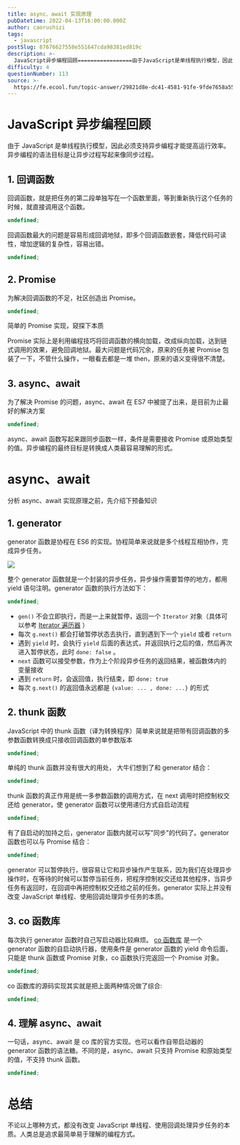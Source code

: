```yaml
---
title: async、await 实现原理
pubDatetime: 2022-04-13T16:00:00.000Z
author: caorushizi
tags:
  - javascript
postSlug: 87676627558e551647cda98381ed819c
description: >-
  JavaScript异步编程回顾=================由于JavaScript是单线程执行模型，因此必须支持异步编程才能提高运行效率。异步编程的语法目标是让异步过程写起来像同步过程。1\.
difficulty: 4
questionNumber: 113
source: >-
  https://fe.ecool.fun/topic-answer/29821d8e-dc41-4581-91fe-9fde7658a559?orderBy=updateTime&order=desc&tagId=10
---
```


# JavaScript 异步编程回顾

由于 JavaScript 是单线程执行模型，因此必须支持异步编程才能提高运行效率。异步编程的语法目标是让异步过程写起来像同步过程。

## 1\. 回调函数

回调函数，就是把任务的第二段单独写在一个函数里面，等到重新执行这个任务的时候，就直接调用这个函数。

```typescript
undefined;
```

回调函数最大的问题是容易形成回调地狱，即多个回调函数嵌套，降低代码可读性，增加逻辑的复杂性，容易出错。

```typescript
undefined;
```

## 2\. Promise

为解决回调函数的不足，社区创造出 Promise。

```typescript
undefined;
```

简单的 Promise 实现，窥探下本质

Promise 实际上是利用编程技巧将回调函数的横向加载，改成纵向加载，达到链式调用的效果，避免回调地狱。最大问题是代码冗余，原来的任务被 Promise 包装了一下，不管什么操作，一眼看去都是一堆 then，原来的语义变得很不清楚。

## 3\. async、await

为了解决 Promise 的问题，async、await 在 ES7 中被提了出来，是目前为止最好的解决方案

```typescript
undefined;
```

async、await 函数写起来跟同步函数一样，条件是需要接收 Promise 或原始类型的值。异步编程的最终目标是转换成人类最容易理解的形式。

# async、await

分析 async、await 实现原理之前，先介绍下预备知识

## 1\. generator

generator 函数是协程在 ES6 的实现。协程简单来说就是多个线程互相协作，完成异步任务。

![](https://p1-juejin.byteimg.com/tos-cn-i-k3u1fbpfcp/fca57a6683b546f2bfe987c016acb19b~tplv-k3u1fbpfcp-zoom-in-crop-mark:1304:0:0:0.awebp)

整个 generator 函数就是一个封装的异步任务，异步操作需要暂停的地方，都用 yield 语句注明。generator 函数的执行方法如下：

```typescript
undefined;
```

- `gen()` 不会立即执行，而是一上来就暂停，返回一个 `Iterator` 对象（具体可以参考 [Iterator 遍历器](https://link.juejin.cn?target=https%3A%2F%2Fgithub.com%2Fwangfupeng1988%2Fjs-async-tutorial%2Fblob%2Fmaster%2Fpart4-generator%2F02-iterator.md "https://github.com/wangfupeng1988/js-async-tutorial/blob/master/part4-generator/02-iterator.md") ）
- 每次 `g.next()` 都会打破暂停状态去执行，直到遇到下一个 `yield` 或者 `return`
- 遇到 `yield` 时，会执行 `yield` 后面的表达式，并返回执行之后的值，然后再次进入暂停状态，此时 `done: false` 。
- `next` 函数可以接受参数，作为上个阶段异步任务的返回结果，被函数体内的变量接收
- 遇到 `return` 时，会返回值，执行结束，即 `done: true`
- 每次 `g.next()` 的返回值永远都是 `{value: ... , done: ...}` 的形式

## 2\. thunk 函数

JavaScript 中的 thunk 函数（译为转换程序）简单来说就是把带有回调函数的多参数函数转换成只接收回调函数的单参数版本

```typescript
undefined;
```

单纯的 thunk 函数并没有很大的用处， 大牛们想到了和 generator 结合：

```typescript
undefined;
```

thunk 函数的真正作用是统一多参数函数的调用方式，在 next 调用时把控制权交还给 generator，使 generator 函数可以使用递归方式自启动流程

```typescript
undefined;
```

有了自启动的加持之后，generator 函数内就可以写"同步"的代码了。generator 函数也可以与 Promise 结合：

```typescript
undefined;
```

generator 可以暂停执行，很容易让它和异步操作产生联系，因为我们在处理异步操作时，在等待的时候可以暂停当前任务，把程序控制权交还给其他程序，当异步任务有返回时，在回调中再把控制权交还给之前的任务。generator 实际上并没有改变 JavaScript 单线程、使用回调处理异步任务的本质。

## 3\. co 函数库

每次执行 generator 函数时自己写启动器比较麻烦。 [co 函数库](https://github.com/tj/co) 是一个 generator 函数的自启动执行器，使用条件是 generator 函数的 yield 命令后面，只能是 thunk 函数或 Promise 对象，co 函数执行完返回一个 Promise 对象。

```typescript
undefined;
```

co 函数库的源码实现其实就是把上面两种情况做了综合:

```typescript
undefined;
```

## 4\. 理解 async、await

一句话，async、await 是 co 库的官方实现。也可以看作自带启动器的 generator 函数的语法糖。不同的是，async、await 只支持 Promise 和原始类型的值，不支持 thunk 函数。

```typescript
undefined;
```

# 总结

不论以上哪种方式，都没有改变 JavaScript 单线程、使用回调处理异步任务的本质。人类总是追求最简单易于理解的编程方式。
